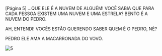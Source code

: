 [Página 5]
...QUE ELE É A NUVEM DE ALGUÉM!
VOCÊ SABIA QUE PARA CADA PESSOA EXISTEM
UMA NUVEM E UMA ESTRELA?
BENTO É A NUVEM DO PEDRO.

AH, ENTENDI! VOCÊS ESTÃO QUERENDO
SABER QUEM É O PEDRO, NÉ?

PEDRO
ELE AMA A MACARRONADA DO VOVÔ.

![5](./img/page_5-01.jpg)
